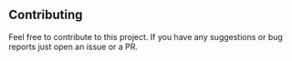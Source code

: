 ## Contributing

Feel free to contribute to this project. If you have any suggestions or bug reports just open an issue or a PR.

